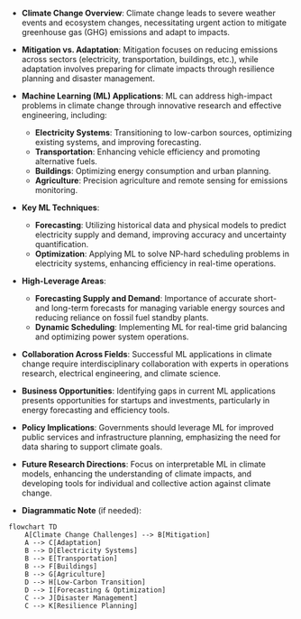- **Climate Change Overview**: Climate change leads to severe weather events and ecosystem changes, necessitating urgent action to mitigate greenhouse gas (GHG) emissions and adapt to impacts.
  
- **Mitigation vs. Adaptation**: Mitigation focuses on reducing emissions across sectors (electricity, transportation, buildings, etc.), while adaptation involves preparing for climate impacts through resilience planning and disaster management.

- **Machine Learning (ML) Applications**: ML can address high-impact problems in climate change through innovative research and effective engineering, including:
  - **Electricity Systems**: Transitioning to low-carbon sources, optimizing existing systems, and improving forecasting.
  - **Transportation**: Enhancing vehicle efficiency and promoting alternative fuels.
  - **Buildings**: Optimizing energy consumption and urban planning.
  - **Agriculture**: Precision agriculture and remote sensing for emissions monitoring.

- **Key ML Techniques**:
  - **Forecasting**: Utilizing historical data and physical models to predict electricity supply and demand, improving accuracy and uncertainty quantification.
  - **Optimization**: Applying ML to solve NP-hard scheduling problems in electricity systems, enhancing efficiency in real-time operations.

- **High-Leverage Areas**:
  - **Forecasting Supply and Demand**: Importance of accurate short- and long-term forecasts for managing variable energy sources and reducing reliance on fossil fuel standby plants.
  - **Dynamic Scheduling**: Implementing ML for real-time grid balancing and optimizing power system operations.

- **Collaboration Across Fields**: Successful ML applications in climate change require interdisciplinary collaboration with experts in operations research, electrical engineering, and climate science.

- **Business Opportunities**: Identifying gaps in current ML applications presents opportunities for startups and investments, particularly in energy forecasting and efficiency tools.

- **Policy Implications**: Governments should leverage ML for improved public services and infrastructure planning, emphasizing the need for data sharing to support climate goals.

- **Future Research Directions**: Focus on interpretable ML in climate models, enhancing the understanding of climate impacts, and developing tools for individual and collective action against climate change.

- **Diagrammatic Note** (if needed):
```mermaid
flowchart TD
    A[Climate Change Challenges] --> B[Mitigation]
    A --> C[Adaptation]
    B --> D[Electricity Systems]
    B --> E[Transportation]
    B --> F[Buildings]
    B --> G[Agriculture]
    D --> H[Low-Carbon Transition]
    D --> I[Forecasting & Optimization]
    C --> J[Disaster Management]
    C --> K[Resilience Planning]
```
